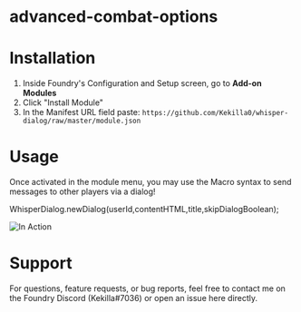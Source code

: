 # advanced-combat-options


# Installation
1. Inside Foundry's Configuration and Setup screen, go to **Add-on Modules**
2. Click "Install Module"
3. In the Manifest URL field paste: `https://github.com/Kekilla0/whisper-dialog/raw/master/module.json`

# Usage
Once activated in the module menu, you may use the Macro syntax to send messages to other players via a dialog!

WhisperDialog.newDialog(userId,contentHTML,title,skipDialogBoolean);

![In Action](https://i.gyazo.com/ec196c4f3e68148ebac522c13fb06f37.gif)

# Support
For questions, feature requests, or bug reports, feel free to contact me on the Foundry Discord (Kekilla#7036) or open an issue here directly.
